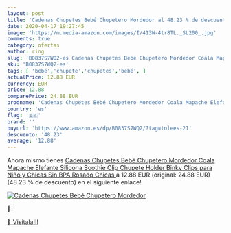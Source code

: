 ```yaml
---
layout: post
title: 'Cadenas Chupetes Bebé Chupetero Mordedor al 48.23 % de descuento'
date: 2020-04-17 19:27:45
image: 'https://m.media-amazon.com/images/I/413W-4tr8TL._SL200_.jpg'
comments: true
category: ofertas
author: ring
slug: 'B0837S7WQ2-es Cadenas Chupetes Bebé Chupetero Mordedor Coala Mapache...'
sku: 'B0837S7WQ2-es'
tags: [ 'bebé','chupete','chupetes','bebé', ]
actualPrice: 12.88 EUR
currency: EUR
price: 12.88
comparePrice: 24.88 EUR
prodname: 'Cadenas Chupetes Bebé Chupetero Mordedor Coala Mapache Elefante Silicona Soothie Clip Chupete Holder Binky Clips para Niño y Chicas Sin BPA  Rosado Chicas '
country: 'es'
flag: '🇪🇸'
brand: ''
buyurl: 'https://www.amazon.es/dp/B0837S7WQ2/?tag=tolees-21'
descuento: '48.23'
average: '12.88'
---
```


Ahora mismo tienes [Cadenas Chupetes Bebé Chupetero Mordedor Coala Mapache Elefante Silicona Soothie Clip Chupete Holder Binky Clips para Niño y Chicas Sin BPA  Rosado Chicas ](https://www.amazon.es/dp/B0837S7WQ2/?tag=tolees-21) a 12.88 EUR (original: 24.88 EUR) (48.23 %  de descuento) en el siguiente enlace!

[![Cadenas Chupetes Bebé Chupetero Mordedor](https://m.media-amazon.com/images/I/413W-4tr8TL._SL200_.jpg)](https://www.amazon.es/dp/B0837S7WQ2/?tag=tolees-21)

🔎:


[🛒 Visítala!!!](https://www.amazon.es/dp/B0837S7WQ2/?tag=tolees-21)
